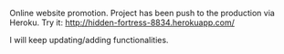 Online website promotion.
Project has been push to the production via Heroku.
Try it: 
http://hidden-fortress-8834.herokuapp.com/

I will keep updating/adding functionalities.

